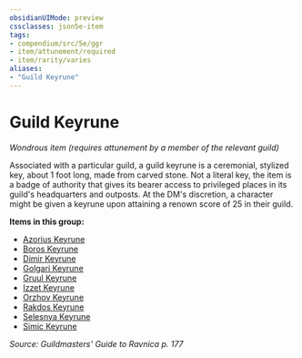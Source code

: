 ```yaml
---
obsidianUIMode: preview
cssclasses: json5e-item
tags:
- compendium/src/5e/ggr
- item/attunement/required
- item/rarity/varies
aliases: 
- "Guild Keyrune"
---
```

# Guild Keyrune
*Wondrous item (requires attunement by a member of the relevant guild)*  


Associated with a particular guild, a guild keyrune is a ceremonial, stylized key, about 1 foot long, made from carved stone. Not a literal key, the item is a badge of authority that gives its bearer access to privileged places in its guild's headquarters and outposts. At the DM's discretion, a character might be given a keyrune upon attaining a renown score of 25 in their guild.

**Items in this group:**

- [Azorius Keyrune](2-Mechanics/CLI/items/azorius-keyrune-ggr.md)
- [Boros Keyrune](2-Mechanics/CLI/items/boros-keyrune-ggr.md)
- [Dimir Keyrune](2-Mechanics/CLI/items/dimir-keyrune-ggr.md)
- [Golgari Keyrune](2-Mechanics/CLI/items/golgari-keyrune-ggr.md)
- [Gruul Keyrune](2-Mechanics/CLI/items/gruul-keyrune-ggr.md)
- [Izzet Keyrune](2-Mechanics/CLI/items/izzet-keyrune-ggr.md)
- [Orzhov Keyrune](2-Mechanics/CLI/items/orzhov-keyrune-ggr.md)
- [Rakdos Keyrune](2-Mechanics/CLI/items/rakdos-keyrune-ggr.md)
- [Selesnya Keyrune](2-Mechanics/CLI/items/selesnya-keyrune-ggr.md)
- [Simic Keyrune](2-Mechanics/CLI/items/simic-keyrune-ggr.md)

*Source: Guildmasters' Guide to Ravnica p. 177*